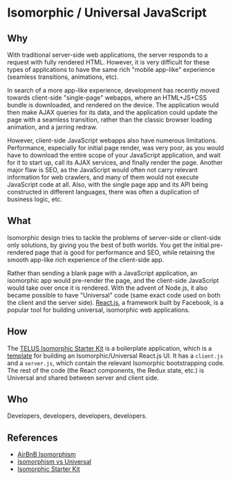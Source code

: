 # Isomorphic / Universal JavaScript

## Why

With traditional server-side web applications, the server responds to a request with fully rendered HTML. However, it is very difficult for these types of applications to have the same rich "mobile app-like" experience (seamless transitions, animations, etc).

In search of a more app-like experience, development has recently moved towards client-side "single-page" webapps, where an HTML+JS+CSS bundle is downloaded, and rendered on the device. The application would then make AJAX queries for its data, and the application could update the page with a seamless transition, rather than the classic browser loading animation, and a jarring redraw.

However, client-side JavaScript webapps also have numerous limitations. Performance, especially for initial page render, was very poor, as you would have to download the entire scope of your JavaScript application, and wait for it to start up, call its AJAX services, and finally render the page. Another major flaw is SEO, as the JavaScript would often not carry relevant information for web crawlers, and many of them would not execute JavaScript code at all. Also, with the single page app and its API being constructed in different languages, there was often a duplication of business logic, etc.

## What

Isomorphic design tries to tackle the problems of server-side or client-side only solutions, by giving you the best of both worlds. You get the initial pre-rendered page that is good for performance and SEO, while retaining the smooth app-like rich experience of the client-side app.

Rather than sending a blank page with a JavaScript application, an isomorphic app would pre-render the page, and the client-side JavaScript would take over once it is rendered. With the advent of Node.js, it also became possible to have "Universal" code (same exact code used on both the client and the server side). [React.js](react.md), a framework built by Facebook, is a popular tool for building universal, isomorphic web applications.

## How

The [TELUS Isomorphic Starter Kit](https://github.com/telusdigital/telus-isomorphic-starter-kit) is a boilerplate application, which is a [template](starter-kits.md) for building an Isomorphic/Universal React.js UI. It has a `client.js` and a `server.js`, which contain the relevant Isomorphic bootstrapping code. The rest of the code (the React components, the Redux state, etc.) is Universal and shared between server and client side.

## Who

Developers, developers, developers, developers.

## References

-   [AirBnB Isomorphism](https://medium.com/airbnb-engineering/isomorphic-javascript-the-future-of-web-apps-10882b7a2ebc)
-   [Isomorphism vs Universal](https://medium.com/@ghengeveld/isomorphism-vs-universal-javascript-4b47fb481beb)
-   [Isomorphic Starter Kit](https://github.com/telusdigital/telus-isomorphic-starter-kit)
